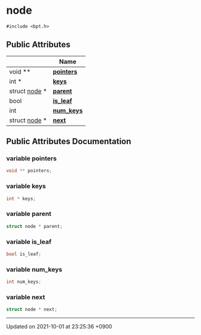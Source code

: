 

# node






`#include <bpt.h>`

## Public Attributes

|                | Name           |
| -------------- | -------------- |
| void ** | **[pointers](/Classes/node#variable-pointers)**  |
| int * | **[keys](/Classes/node#variable-keys)**  |
| struct <a href="/Classes/node">node</a> * | **[parent](/Classes/node#variable-parent)**  |
| bool | **[is_leaf](/Classes/node#variable-is_leaf)**  |
| int | **[num_keys](/Classes/node#variable-num_keys)**  |
| struct <a href="/Classes/node">node</a> * | **[next](/Classes/node#variable-next)**  |

## Public Attributes Documentation

### variable pointers

```cpp
void ** pointers;
```


### variable keys

```cpp
int * keys;
```


### variable parent

```cpp
struct node * parent;
```


### variable is_leaf

```cpp
bool is_leaf;
```


### variable num_keys

```cpp
int num_keys;
```


### variable next

```cpp
struct node * next;
```


-------------------------------

Updated on 2021-10-01 at 23:25:36 +0900